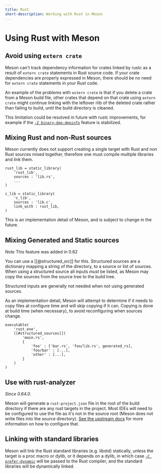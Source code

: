 ```yaml
---
title: Rust
short-description: Working with Rust in Meson
...
```


# Using Rust with Meson

## Avoid using `extern crate`

Meson can't track dependency information for crates linked by rustc as
a result of `extern crate` statements in Rust source code.  If your
crate dependencies are properly expressed in Meson, there should be no
need for `extern crate` statements in your Rust code.

An example of the problems with `extern crate` is that if you delete a
crate from a Meson build file, other crates that depend on that crate
using `extern crate` might continue linking with the leftover rlib of
the deleted crate rather than failing to build, until the build
directory is cleaned.

This limitation could be resolved in future with rustc improvements,
for example if the [`-Z
binary-dep-depinfo`](https://github.com/rust-lang/rust/issues/63012)
feature is stabilized.

## Mixing Rust and non-Rust sources

Meson currently does not support creating a single target with Rust and non Rust
sources mixed together, therefore one must compile multiple libraries and link
them.

```meson
rust_lib = static_library(
    'rust_lib',
    sources : 'lib.rs',
    ...
)

c_lib = static_library(
    'c_lib',
    sources : 'lib.c',
    link_with : rust_lib,
)
```
This is an implementation detail of Meson, and is subject to change in the future.

## Mixing Generated and Static sources

*Note* This feature was added in 0.62

You can use a [[@structured_src]] for this. Structured sources are a dictionary
mapping a string of the directory, to a source or list of sources.
When using a structured source all inputs *must* be listed, as Meson may copy
the sources from the source tree to the build tree.

Structured inputs are generally not needed when not using generated sources.

As an implementation detail, Meson will attempt to determine if it needs to copy
files at configure time and will skip copying if it can. Copying is done at
build time (when necessary), to avoid reconfiguring when sources change.

```meson
executable(
    'rust_exe',
    [[#structured_sources]](
        'main.rs',
        {
            'foo' : ['bar.rs', 'foo/lib.rs', generated_rs],
            'foo/bar' : [...],
            'other' : [...],
        }
    )
)
```

## Use with rust-analyzer

*Since 0.64.0.*

Meson will generate a `rust-project.json` file in the root of the build
directory if there are any rust targets in the project. Most IDEs will need to
be configured to use the file as it's not in the source root (Meson does not
write files into the source directory). [See the upstream
docs](https://rust-analyzer.github.io/manual.html#non-cargo-based-projects) for
more information on how to configure that.

## Linking with standard libraries

Meson will link the Rust standard libraries (e.g. libstd) statically, unless the
target is a proc macro or dylib, or it depends on a dylib, in which case [`-C
prefer-dynamic`](https://doc.rust-lang.org/rustc/codegen-options/index.html#prefer-dynamic)
will be passed to the Rust compiler, and the standard libraries will be
dynamically linked.
